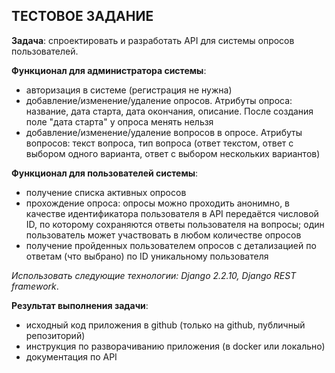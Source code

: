 ## ТЕСТОВОЕ ЗАДАНИЕ

**Задача**: спроектировать и разработать API для системы опросов пользователей.

**Функционал для администратора системы**:

- авторизация в системе (регистрация не нужна)
- добавление/изменение/удаление опросов. Атрибуты опроса: название, дата старта, дата окончания, описание. После создания поле "дата старта" у опроса менять нельзя
- добавление/изменение/удаление вопросов в опросе. Атрибуты вопросов: текст вопроса, тип вопроса (ответ текстом, ответ с выбором одного варианта, ответ с выбором нескольких вариантов)

**Функционал для пользователей системы**:

- получение списка активных опросов
- прохождение опроса: опросы можно проходить анонимно, в качестве идентификатора пользователя в API передаётся числовой ID, по которому сохраняются ответы пользователя на вопросы; один пользователь может участвовать в любом количестве опросов
- получение пройденных пользователем опросов с детализацией по ответам (что выбрано) по ID уникальному пользователя

*Использовать следующие технологии: Django 2.2.10, Django REST framework*.

**Результат выполнения задачи**:
- исходный код приложения в github (только на github, публичный репозиторий)
- инструкция по разворачиванию приложения (в docker или локально)
- документация по API
